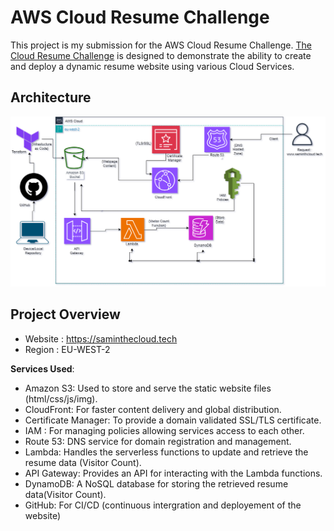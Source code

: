 # AWS Cloud Resume Challenge
This project is my submission for the AWS Cloud Resume Challenge. 
[The Cloud Resume Challenge](https://cloudresumechallenge.dev/docs/the-challenge/aws/) is designed to demonstrate the ability to create and deploy a dynamic resume website using various Cloud Services.

## Architecture
![Architecture](https://github.com/Sam-inthecloud/aws-cloud-resume-challenge/blob/main/AWS%20Cloud%20Resume%20Map.png?raw=true)

## Project Overview
- Website : https://saminthecloud.tech
- Region : EU-WEST-2

**Services Used**:
- Amazon S3: Used to store and serve the static website files (html/css/js/img).
- CloudFront: For faster content delivery and global distribution.
- Certificate Manager: To provide a domain validated SSL/TLS certificate.
- IAM : For managing policies allowing services access to each other.
- Route 53: DNS service for domain registration and management.
- Lambda: Handles the serverless functions to update and retrieve the resume data (Visitor Count).
- API Gateway: Provides an API for interacting with the Lambda functions.
- DynamoDB: A NoSQL database for storing the retrieved resume data(Visitor Count).
- GitHub: For CI/CD (continuous intergration and deployement of the website)
